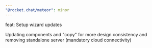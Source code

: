 ```yaml
---
"@rocket.chat/meteor": minor
---
```


feat: Setup wizard updates

Updating components and "copy" for more design consistency and removing standalone server (mandatory cloud connectivity)
